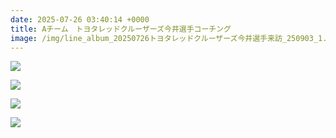 ```yaml
---
date: 2025-07-26 03:40:14 +0000
title: Aチーム　トヨタレッドクルーザーズ今井選手コーチング
image: /img/line_album_20250726トヨタレッドクルーザーズ今井選手来訪_250903_1.jpg
---
```

![](/img/line_album_20250726トヨタレッドクルーザーズ今井選手来訪_250903_2.jpg)

![](/img/line_album_20250726トヨタレッドクルーザーズ今井選手来訪_250903_3.jpg)

![](/img/line_album_20250726トヨタレッドクルーザーズ今井選手来訪_250903_4.jpg)

![](/img/line_album_20250726トヨタレッドクルーザーズ今井選手来訪_250903_5.jpg)
